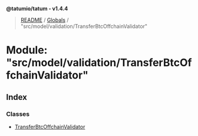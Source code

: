 **@tatumio/tatum - v1.4.4**

> [README](../README.md) / [Globals](../globals.md) / "src/model/validation/TransferBtcOffchainValidator"

# Module: "src/model/validation/TransferBtcOffchainValidator"

## Index

### Classes

* [TransferBtcOffchainValidator](../classes/_src_model_validation_transferbtcoffchainvalidator_.transferbtcoffchainvalidator.md)
